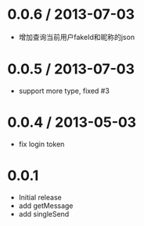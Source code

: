 
0.0.6 / 2013-07-03 
==================

  * 增加查询当前用户fakeId和昵称的json

0.0.5 / 2013-07-03 
==================

  * support more type, fixed #3

0.0.4 / 2013-05-03 
==================

  * fix login token 

0.0.1  
==================  

  * Initial release 
  * add getMessage
  * add singleSend 

